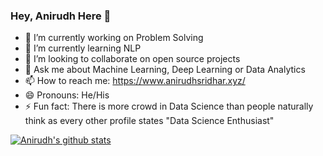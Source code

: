 ### Hey, Anirudh Here 👋


- 🔭 I’m currently working on Problem Solving
- 🌱 I’m currently learning NLP
- 👯 I’m looking to collaborate on open source projects
- 💬 Ask me about Machine Learning, Deep Learning or Data Analytics
- 📫 How to reach me: https://www.anirudhsridhar.xyz/
- 😄 Pronouns: He/His
- ⚡ Fun fact: There is more crowd in Data Science than people naturally think as every other profile states "Data Science Enthusiast"
<a href="https://github.com/Anirudh1905">
 <img align="center" src="https://github-readme-stats.vercel.app/api?username=Anirudh1905&show_icons=true&theme=dark&line_height=27" alt="Anirudh's github stats"/>
</a>
